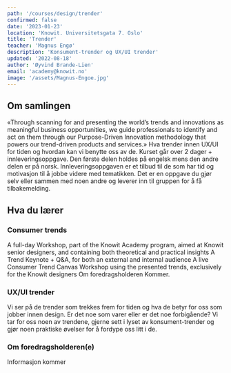 ```yaml
---
path: '/courses/design/trender'
confirmed: false
date: '2023-01-23'
location: 'Knowit. Universitetsgata 7. Oslo'
title: 'Trender'
teacher: 'Magnus Engø'
description: 'Konsument-trender og UX/UI trender'
updated: '2022-08-18'
author: 'Øyvind Brande-Lien'
email: 'academy@knowit.no'
image: '/assets/Magnus-Engoe.jpg'
---
```


## Om samlingen

«Through scanning for and presenting the world’s trends and innovations as
meaningful business opportunities, we guide professionals to identify and act
on them through our Purpose-Driven Innovation methodology that powers our
trend-driven products and services.» Hva trender innen UX/UI for tiden og
hvordan kan vi benytte oss av de. Kurset går over 2 dager +
innleveringsoppgave. Den første delen holdes på engelsk mens den andre delen
er på norsk. Innleveringsoppgaven er et tilbud til de som har tid og
motivasjon til å jobbe videre med tematikken. Det er en oppgave du gjør selv
eller sammen med noen andre og leverer inn til gruppen for å få
tilbakemelding.

## Hva du lærer

### Consumer trends

A full-day Workshop, part of the Knowit Academy program, aimed at Knowit
senior designers, and containing both theoretical and practical insights A
Trend Keynote + Q&A, for both an external and internal audience A live
Consumer Trend Canvas Workshop using the presented trends, exclusively for the
Knowit designers Om foredragsholderen Kommer.

### UX/UI trender

Vi ser på de trender som trekkes frem for tiden og hva de betyr for oss som
jobber innen design. Er det noe som varer eller er det noe forbigående? Vi tar
for oss noen av trendene, gjerne sett i lyset av konsument-trender og gjør
noen praktiske øvelser for å fordype oss litt i de.

### Om foredragsholderen(e)

Informasjon kommer
